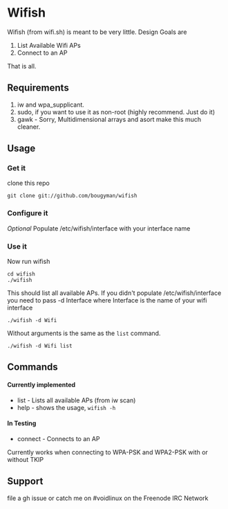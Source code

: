 # Wifish

Wifish (from wifi.sh) is meant to be very little. Design Goals are

1. List Available Wifi APs
2. Connect to an AP

That is all.

## Requirements

1. iw and wpa\_supplicant.
2. sudo, if you want to use it as non-root (highly recommend. Just do it)
3. gawk - Sorry, Multidimensional arrays and asort make this much cleaner.

## Usage

### Get it
clone this repo
```
git clone git://github.com/bougyman/wifish
```

### Configure it

*Optional* Populate /etc/wifish/interface with your interface name


### Use it

Now run wifish

```
cd wifish
./wifish
```

This should list all available APs. If you didn't populate /etc/wifish/interface you need to pass -d Interface where Interface is the name of your wifi interface

```
./wifish -d Wifi
```

Without arguments is the same as the `list` command.

```
./wifish -d Wifi list
```

## Commands

#### Currently implemented

* list - Lists all available APs (from iw scan)
* help - shows the usage, `wifish -h`

#### In Testing

* connect - Connects to an AP

Currently works when connecting to WPA-PSK and WPA2-PSK with or without TKIP

## Support

file a gh issue or catch me on #voidlinux on the Freenode IRC Network

